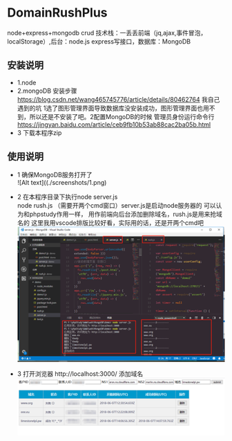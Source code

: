 # DomainRushPlus
node+express+mongodb crud
技术栈：一丢丢前端（jq,ajax,事件冒泡，localStorage）,后台：node.js express写接口，数据库：MongoDB
## 安装说明
- 1.node
- 2.mongoDB 安装步骤 https://blog.csdn.net/wang465745776/article/details/80462764  我自己遇到的坑 1选了图形管理界面导致数据库没安装成功，图形管理界面也用不到，所以还是不安装了吧。2配置MongoDB的时候 管理员身份运行命令行 https://jingyan.baidu.com/article/ceb9fb10b53ab88cac2ba05b.html
- 3 下载本程序zip
## 使用说明
- 1 确保MongoDB服务打开了  
![Alt text]((./screenshots/1.png)
- 2 在本程序目录下执行node server.js  
node rush.js （需要开两个cmd窗口）server.js是启动node服务器的 可以认为和phpstudy作用一样， 用作前端向后台添加删除域名，rush.js是用来抢域名的
这里我用vscode排版比较好看，实际用的话，还是开两个cmd吧
![Alt text](./screenshots/2.png)

- 3 打开浏览器 http://localhost:3000/ 添加域名
![Alt text](./screenshots/3.png)

